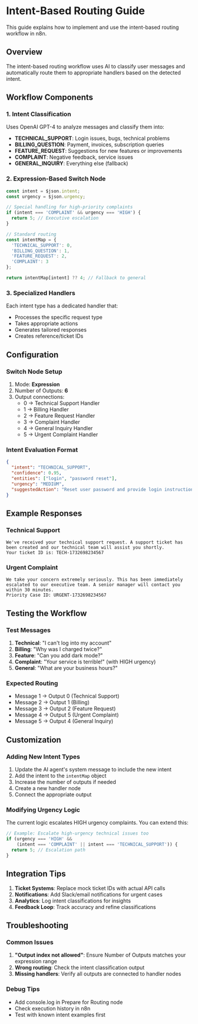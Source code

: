 # Intent-Based Routing Guide

This guide explains how to implement and use the intent-based routing workflow in n8n.

## Overview

The intent-based routing workflow uses AI to classify user messages and automatically route them to appropriate handlers based on the detected intent.

## Workflow Components

### 1. Intent Classification
Uses OpenAI GPT-4 to analyze messages and classify them into:
- **TECHNICAL_SUPPORT**: Login issues, bugs, technical problems
- **BILLING_QUESTION**: Payment, invoices, subscription queries
- **FEATURE_REQUEST**: Suggestions for new features or improvements
- **COMPLAINT**: Negative feedback, service issues
- **GENERAL_INQUIRY**: Everything else (fallback)

### 2. Expression-Based Switch Node
```javascript
const intent = $json.intent;
const urgency = $json.urgency;

// Special handling for high-priority complaints
if (intent === 'COMPLAINT' && urgency === 'HIGH') {
  return 5; // Executive escalation
}

// Standard routing
const intentMap = {
  'TECHNICAL_SUPPORT': 0,
  'BILLING_QUESTION': 1,
  'FEATURE_REQUEST': 2,
  'COMPLAINT': 3
};

return intentMap[intent] ?? 4; // Fallback to general
```

### 3. Specialized Handlers

Each intent type has a dedicated handler that:
- Processes the specific request type
- Takes appropriate actions
- Generates tailored responses
- Creates reference/ticket IDs

## Configuration

### Switch Node Setup
1. Mode: **Expression**
2. Number of Outputs: **6**
3. Output connections:
   - 0 → Technical Support Handler
   - 1 → Billing Handler
   - 2 → Feature Request Handler
   - 3 → Complaint Handler
   - 4 → General Inquiry Handler
   - 5 → Urgent Complaint Handler

### Intent Evaluation Format
```json
{
  "intent": "TECHNICAL_SUPPORT",
  "confidence": 0.95,
  "entities": ["login", "password reset"],
  "urgency": "MEDIUM",
  "suggestedAction": "Reset user password and provide login instructions"
}
```

## Example Responses

### Technical Support
```
We've received your technical support request. A support ticket has been created and our technical team will assist you shortly. 
Your ticket ID is: TECH-1732698234567
```

### Urgent Complaint
```
We take your concern extremely seriously. This has been immediately escalated to our executive team. A senior manager will contact you within 30 minutes. 
Priority Case ID: URGENT-1732698234567
```

## Testing the Workflow

### Test Messages
1. **Technical**: "I can't log into my account"
2. **Billing**: "Why was I charged twice?"
3. **Feature**: "Can you add dark mode?"
4. **Complaint**: "Your service is terrible!" (with HIGH urgency)
5. **General**: "What are your business hours?"

### Expected Routing
- Message 1 → Output 0 (Technical Support)
- Message 2 → Output 1 (Billing)
- Message 3 → Output 2 (Feature Request)
- Message 4 → Output 5 (Urgent Complaint)
- Message 5 → Output 4 (General Inquiry)

## Customization

### Adding New Intent Types
1. Update the AI agent's system message to include the new intent
2. Add the intent to the `intentMap` object
3. Increase the number of outputs if needed
4. Create a new handler node
5. Connect the appropriate output

### Modifying Urgency Logic
The current logic escalates HIGH urgency complaints. You can extend this:
```javascript
// Example: Escalate high-urgency technical issues too
if (urgency === 'HIGH' && 
    (intent === 'COMPLAINT' || intent === 'TECHNICAL_SUPPORT')) {
  return 5; // Escalation path
}
```

## Integration Tips

1. **Ticket Systems**: Replace mock ticket IDs with actual API calls
2. **Notifications**: Add Slack/email notifications for urgent cases
3. **Analytics**: Log intent classifications for insights
4. **Feedback Loop**: Track accuracy and refine classifications

## Troubleshooting

### Common Issues
1. **"Output index not allowed"**: Ensure Number of Outputs matches your expression range
2. **Wrong routing**: Check the intent classification output
3. **Missing handlers**: Verify all outputs are connected to handler nodes

### Debug Tips
- Add console.log in Prepare for Routing node
- Check execution history in n8n
- Test with known intent examples first